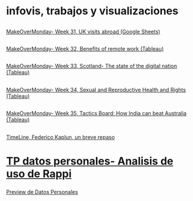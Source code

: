 # infovis, trabajos y visualizaciones
##
[MakeOverMonday- Week 31, UK visits abroad (Google Sheets)](https://fkaplun.github.io/infovis/makeovermonday.html)
##
[MakeOverMonday- Week 32, Benefits of remote work (Tableau)](https://fkaplun.github.io/infovis/makeovermonday32.html)
##
[MakeOverMonday- Week 33, Scotland- The state of the digital nation (Tableau)](https://fkaplun.github.io/infovis/makeovermonday33.html)
##
[MakeOverMonday- Week 34, Sexual and Reproductive Health and Rights (Tableau)](https://fkaplun.github.io/infovis/makeovermonday34.html)
##
[MakeOverMonday- Week 35, Tactics Board: How India can beat Australia (Tableau)](https://fkaplun.github.io/infovis/makeovermonday35.html)
##
[TimeLine, Federico Kaplun, un breve repaso](https://cdn.knightlab.com/libs/timeline3/latest/embed/index.html?source=1e1xK2AYpH3TsqTuHcWhgQAI54c3w1KCy_CGyOMEKH5Y&font=Default&lang=en&initial_zoom=2&height=650)
##
# [TP datos personales- Analisis de uso de Rappi](https://fkaplun.github.io/infovis/datospersonales.html)
###
[Preview de Datos Personales](https://fkaplun.github.io/infovis/previewdatospersonales.html)
##
